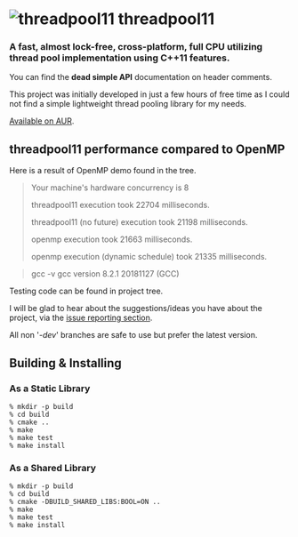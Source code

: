 ![threadpool11](https://raw.githubusercontent.com/tghosgor/threadpool11/misc/img/logo.png)
threadpool11
==========

### A fast, almost lock-free, cross-platform, full CPU utilizing thread pool implementation using C++11 features.

You can find the **dead simple API** documentation on header comments.

This project was initially developed in just a few hours of free time as I could not find a simple lightweight thread pooling library for my needs.

[Available on AUR](https://aur.archlinux.org/packages/threadpool11-git/).

## threadpool11 performance compared to OpenMP

Here is a result of OpenMP demo found in the tree.
> Your machine's hardware concurrency is 8
> 
> threadpool11 execution took 22704 milliseconds.
> 
> threadpool11 (no future) execution took 21198 milliseconds.
> 
> openmp execution took 21663 milliseconds.
> 
> openmp execution (dynamic schedule) took 21335 milliseconds.


> gcc -v
> gcc version 8.2.1 20181127 (GCC)

Testing code can be found in project tree.

I will be glad to hear about the suggestions/ideas you have about the project, via the [issue reporting section](https://github.com/tghosgor/threadpool11/issues).

All non '_-dev_' branches are safe to use but prefer the latest version.

## Building & Installing
### As a Static Library

```
% mkdir -p build
% cd build
% cmake ..
% make
% make test
% make install
```

### As a Shared Library
 
```
% mkdir -p build
% cd build
% cmake -DBUILD_SHARED_LIBS:BOOL=ON ..
% make
% make test
% make install
```

